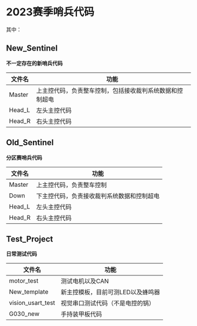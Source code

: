 # 2023赛季哨兵代码


其中：


## New_Sentinel


**不一定存在的新哨兵代码**


| 文件名 | 功能 |
|---|---|
| Master | 上主控代码，负责整车控制，包括接收裁判系统数据和控制超电 |
| Head_L | 左头主控代码 | 
| Head_R | 右头主控代码 | 



## Old_Sentinel


**分区赛哨兵代码**


| 文件名 | 功能 |
|---|---|
| Master | 上主控代码，负责整车控制 |
| Down | 下主控代码，负责接收裁判系统数据和控制超电 | 
| Head_L | 左头主控代码 | 
| Head_R | 右头主控代码 | 




## Test_Project


**日常测试代码**


| 文件名 | 功能 |
|---|---|
| motor_test | 测试电机以及CAN |
| New_template | 新主控模板，目前可测LED以及蜂鸣器 | 
| vision_usart_test | 视觉串口测试代码（不是电控的锅） | 
| G030_new | 手持装甲板代码 |
